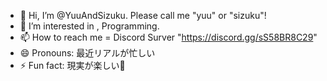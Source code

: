- 👋 Hi, I’m @YuuAndSizuku. Please call me "yuu" or "sizuku"!
- 👀 I’m interested in , Programming.
- 📫 How to reach me = Discord Surver "https://discord.gg/sS58BR8C29"
- 😄 Pronouns: 最近リアルが忙しい
- ⚡ Fun fact: 現実が楽しい🧌

<!---
YuuAndSizuku/YuuAndSizuku is a ✨ special ✨ repository because its `README.md` (this file) appears on your GitHub profile.
You can click the Preview link to take a look at your changes.
--->
